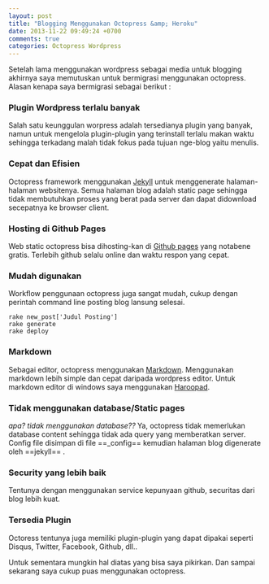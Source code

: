 ```yaml
---
layout: post
title: "Blogging Menggunakan Octopress &amp; Heroku"
date: 2013-11-22 09:49:24 +0700
comments: true
categories: Octopress Wordpress
---
```


Setelah lama menggunakan wordpress sebagai media untuk blogging akhirnya saya memutuskan untuk bermigrasi menggunakan octopress. Alasan kenapa saya bermigrasi sebagai berikut :

### Plugin Wordpress terlalu banyak
Salah satu keunggulan worpress adalah tersedianya plugin yang banyak, namun untuk mengelola plugin-plugin yang terinstall terlalu makan waktu sehingga terkadang malah tidak fokus pada tujuan nge-blog yaitu menulis.

### Cepat dan Efisien
Octopress framework menggunakan [Jekyll](https://github.com/mojombo/jekyll "Jekyll Page") untuk menggenerate halaman-halaman websitenya. Semua halaman blog adalah static page sehingga tidak membutuhkan proses yang berat pada server dan dapat didownload secepatnya ke browser client.

### Hosting di Github Pages
Web static octopress bisa dihosting-kan di [Github pages](https://help.github.com/articles/what-are-github-pages) yang notabene gratis. Terlebih github selalu online dan waktu respon yang cepat.

### Mudah digunakan
Workflow penggunaan octopress juga sangat mudah, cukup dengan perintah command line posting blog lansung selesai.

	rake new_post['Judul Posting']
    rake generate
	rake deploy

### Markdown
Sebagai editor, octopress menggunakan [Markdown](http://daringfireball.net/projects/markdown/). Menggunakan markdown lebih simple dan cepat daripada wordpress editor. Untuk markdown editor di windows saya menggunakan [Haroopad](http://pad.haroopress.com/user.html#download).

### Tidak menggunakan database/Static pages
*apa? tidak menggunakan database??* Ya, octopress tidak memerlukan database content sehingga tidak ada query yang memberatkan server. Config file disimpan di file ==_config== kemudian halaman blog digenerate oleh ==jekyll==
.

### Security yang lebih baik
Tentunya dengan menggunakan service kepunyaan github, securitas dari blog lebih kuat.

### Tersedia Plugin
Octoress tentunya juga memiliki plugin-plugin yang dapat dipakai seperti Disqus, Twitter, Facebook, Github, dll..

Untuk sementara mungkin hal diatas yang bisa saya pikirkan. Dan sampai sekarang saya cukup puas menggunakan octopress.


